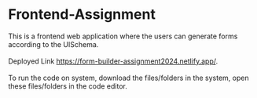 # Frontend-Assignment
This is a frontend web application where the users can generate forms according to the UISchema.
</br>
</br>
Deployed Link <https://form-builder-assignment2024.netlify.app/>.
</br>
</br>
To run the code on system, download the files/folders in the system, open these files/folders in the code editor.
